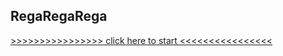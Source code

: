 ## RegaRegaRega


[>>>>>>>>>>>>>>>> click here to start <<<<<<<<<<<<<<<<](
https://romansko.github.io/RegaRegaRega/)
